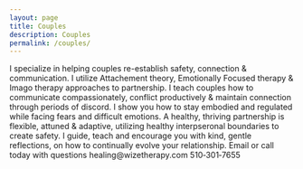 ```yaml
---
layout: page
title: Couples
description: Couples
permalink: /couples/
---
```

<p class="text-justify">
I specialize in helping couples re-establish safety, connection & communication. I utilize Attachement theory, Emotionally Focused therapy & Imago therapy approaches to partnership. I teach couples how to communicate compassionately, conflict productively & maintain connection through periods of discord. I show you how to stay embodied and regulated while facing fears and difficult emotions. A healthy, thriving partnership is flexible, attuned & adaptive, utilizing healthy interpseronal boundaries to create safety. I guide, teach and encourage you with kind, gentle reflections, on how to continually evolve your relationship. Email or call today with questions healing@wizetherapy.com 510&#8209;301&#8209;7655
</p>
